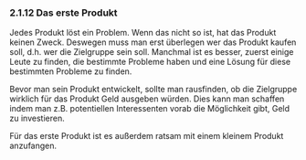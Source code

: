 ### 2.1.12 Das erste Produkt

Jedes Produkt löst ein Problem. Wenn das nicht so ist, hat das Produkt keinen Zweck. Deswegen muss man erst überlegen wer das Produkt kaufen soll, d.h. wer die Zielgruppe sein soll. Manchmal ist es besser, zuerst einige Leute zu finden, die bestimmte Probleme haben und eine Lösung für diese bestimmten Probleme zu finden.

Bevor man sein Produkt entwickelt, sollte man rausfinden, ob die Zielgruppe wirklich für das Produkt Geld ausgeben würden. Dies kann man schaffen indem man z.B. potentiellen Interessenten vorab die Möglichkeit gibt, Geld zu investieren.

Für das erste Produkt ist es außerdem ratsam mit einem kleinem Produkt anzufangen.